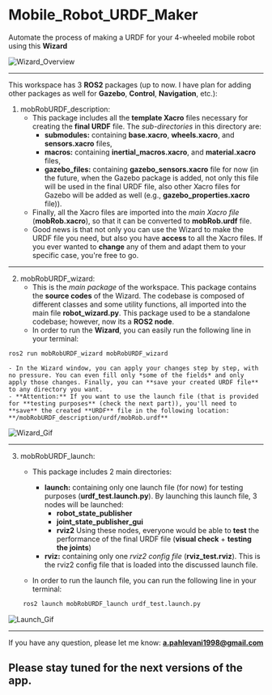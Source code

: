 # Mobile_Robot_URDF_Maker

Automate the process of making a URDF for your 4-wheeled mobile robot using this **Wizard**

![Wizard_Overview](https://github.com/user-attachments/assets/a8880c77-7261-4811-b6c2-6da5ce587a67)

---

This workspace has 3 **ROS2** packages (up to now. I have plan for adding other packages as well for **Gazebo**, **Control**, **Navigation**, etc.):

1. mobRobURDF_description:
    - This package includes all the **template Xacro** files necessary for creating the **final URDF** file. The *sub-directories* in this directory are:
        - **submodules:** containing **base.xacro**, **wheels.xacro**, and **sensors.xacro** files,
        - **macros:** containing **inertial_macros.xacro**, and **material.xacro** files,
        - **gazebo_files:** containing **gazebo_sensors.xacro** file for now (in the future, when the Gazebo package is added, not only this file will be used in the final URDF file, also other Xacro files for Gazebo will be added as well (e.g., **gazebo_properties.xacro** file)).
    - Finally, all the Xacro files are imported into the *main Xacro file* (**mobRob.xacro**), so that it can be converted to **mobRob.urdf** file.
    - Good news is that not only you can use the Wizard to make the URDF file you need, but also you have **access** to all the Xacro files. If you ever wanted to **change** any of them and adapt them to your specific case, you're free to go.

---

2. mobRobURDF_wizard:
    - This is the *main package* of the workspace. This package contains the **source codes** of the Wizard. The codebase is composed of different classes and some utility functions, all imported into the main file **robot_wizard.py**. This package used to be a standalone codebase; however, now its a **ROS2 node**.
    - In order to run the **Wizard**, you can easily run the following line in your terminal:

```bash
ros2 run mobRobURDF_wizard mobRobURDF_wizard
```

    - In the Wizard window, you can apply your changes step by step, with no pressure. You can even fill only *some of the fields* and only apply those changes. Finally, you can **save your created URDF file** to any directory you want.
    - **Attention:** If you want to use the launch file (that is provided for **testing purposes** (check the next part)), you'll need to **save** the created **URDF** file in the following location: **/mobRobURDF_description/urdf/mobRob.urdf**

![Wizard_Gif](https://github.com/user-attachments/assets/42abf021-481b-4386-b3e0-9e0288233829)

---

3. mobRobURDF_launch:
    - This package includes 2 main directories:
        - **launch:** containing only one launch file (for now) for testing purposes (**urdf_test.launch.py**). By launching this launch file, 3 nodes will be launched:
            - **robot_state_publisher**
            - **joint_state_publisher_gui**
            - **rviz2**
        Using these nodes, everyone would be able to **test** the performance of the final URDF file (**visual check** + **testing the joints**)
        - **rviz:** containing only one *rviz2 config file* (**rviz_test.rviz**). This is the rviz2 config file that is loaded into the discussed launch file.

    - In order to run the launch file, you can run the following line in your terminal:

```bash
    ros2 launch mobRobURDF_launch urdf_test.launch.py
```

![Launch_Gif](https://github.com/user-attachments/assets/17dcad6c-91f0-475f-9f9a-331f2c42962a)

---

If you have any question, please let me know: **a.pahlevani1998@gmail.com**

## Please stay tuned for the next versions of the app.
 
